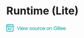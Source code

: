 # Runtime (Lite)

<a href="https://gitee.com/mindspore/docs/blob/master/lite/tutorials/source_en/use/runtime_lite.md" target="_blank"><img src="../_static/logo_source.png"></a>
